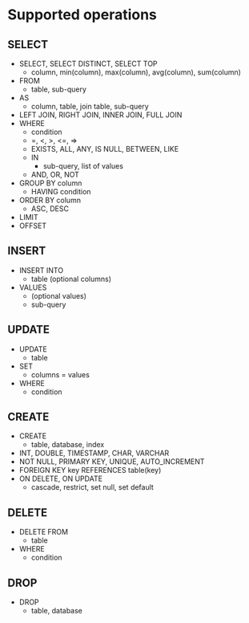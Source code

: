 # Supported operations

## SELECT

- SELECT, SELECT DISTINCT, SELECT TOP
    - column, min(column), max(column), avg(column), sum(column)
- FROM
    - table, sub-query
- AS
    - column, table, join table, sub-query
- LEFT JOIN, RIGHT JOIN, INNER JOIN, FULL JOIN
- WHERE
    - condition
    - =, <, >, <=, =>
    - EXISTS, ALL, ANY, IS NULL, BETWEEN, LIKE
    - IN
        - sub-query, list of values
    - AND, OR, NOT
- GROUP BY column
    - HAVING condition
- ORDER BY column
    - ASC, DESC
- LIMIT
- OFFSET

## INSERT

- INSERT INTO
    - table (optional columns)
- VALUES
    - (optional values)
    - sub-query

## UPDATE

- UPDATE
    - table
- SET
    - columns = values
- WHERE
    - condition
    
## CREATE

- CREATE
    - table, database, index
- INT, DOUBLE, TIMESTAMP, CHAR, VARCHAR
- NOT NULL, PRIMARY KEY, UNIQUE, AUTO_INCREMENT
- FOREIGN KEY key REFERENCES table(key)
- ON DELETE, ON UPDATE
  - cascade, restrict, set null, set default

## DELETE

- DELETE FROM
    - table
- WHERE
    - condition
    
## DROP

- DROP
    - table, database